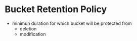
# Bucket Retention Policy

  - minimun duration for which bucket will be protected from
    * deletion
    * modification
